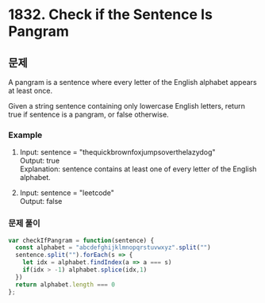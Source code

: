 # 1832. Check if the Sentence Is Pangram

## 문제

A pangram is a sentence where every letter of the English alphabet appears at least once.

Given a string sentence containing only lowercase English letters, return true if sentence is a pangram, or false otherwise.

### Example

1. Input: sentence = "thequickbrownfoxjumpsoverthelazydog"  
Output: true  
Explanation: sentence contains at least one of every letter of the English alphabet.

2. Input: sentence = "leetcode"  
Output: false

### 문제 풀이

```js
var checkIfPangram = function(sentence) {
  const alphabet = "abcdefghijklmnopqrstuvwxyz".split("")
  sentence.split("").forEach(s => {
    let idx = alphabet.findIndex(a => a === s)
    if(idx > -1) alphabet.splice(idx,1)
  })
  return alphabet.length === 0
};
```

